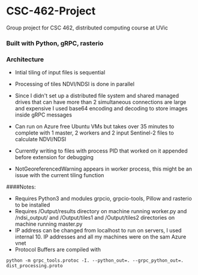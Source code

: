 # CSC-462-Project
Group project for CSC 462, distributed computing course at UVic

### Built with Python, gRPC, rasterio

### Architecture
- Intial tiling of input files is sequential

- Processing of tiles NDVI/NDSI is done in parallel

- Since I didn't set up a distributed file system and shared managed drives that can have more than 2 simultaneous connections are large and expensive I used base64 encoding and decoding to store images inside gRPC messages

- Can run on Azure free Ubuntu VMs but takes over 35 minutes to complete with 1 master, 2 workers and 2 input Sentinel-2 files to calculate NDVI/NDSI

- Currently writing to files with process PID that worked on it appended before extension for debugging

- NotGeoreferencedWarning appears in worker process, this might be an issue with the current tiling function

####Notes:
- Requires Python3 and modules grpcio, grpcio-tools, Pillow and rasterio to be installed
- Requires /Output/results directory on machine running worker.py and /ndsi_output/ and /Output/tiles1 and /Output/tiles2 directories on machine running master.py
- IP address can be changed from localhost to run on servers, I used internal 10. IP addresses and all my machines were on the sam Azure vnet
- Protocol Buffers are compiled with

```python -m grpc_tools.protoc -I. --python_out=. --grpc_python_out=. dist_processing.proto```

